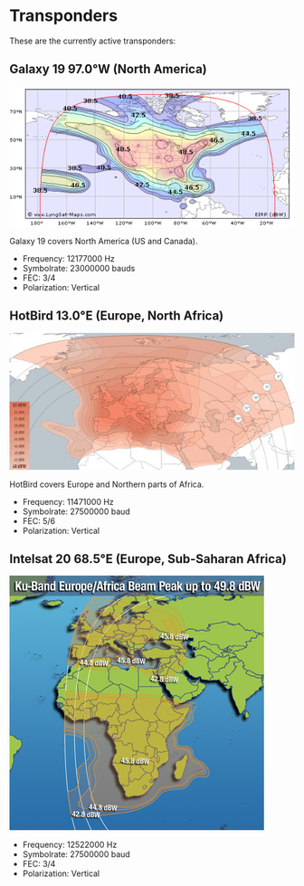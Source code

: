 # Transponders

These are the currently active transponders:

## Galaxy 19 97.0°W (North America)

![G19 coverage map](../img/galaxy19_coverage.gif)

Galaxy 19 covers North America (US and Canada).

- Frequency: 12177000 Hz
- Symbolrate: 23000000 bauds
- FEC: 3/4
- Polarization: Vertical

## HotBird 13.0°E (Europe, North Africa)

![HB13 coverage map](../img/hb13e_coverage.jpg)

HotBird covers Europe and Northern parts of Africa.

- Frequency: 11471000 Hz
- Symbolrate: 27500000 baud
- FEC: 5/6
- Polarization: Vertical

## Intelsat 20 68.5°E (Europe, Sub-Saharan Africa)

![IS20 coverage map](../img/is20_coverage.jpg)

- Frequency: 12522000 Hz
- Symbolrate: 27500000 baud
- FEC: 3/4
- Polarization: Vertical

